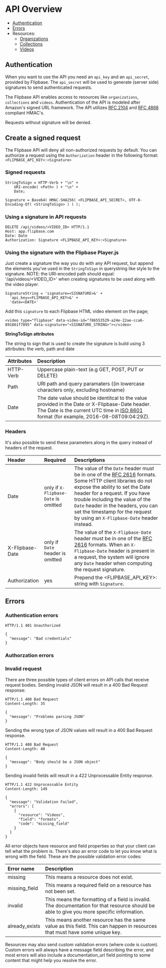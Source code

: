 # API Overview

- [Authentication](#authentication)
- [Errors](#errors)
- Resources:
  * [Organizations](organizations.md)
  * [Collections](collections.md)
  - [Videos](videos.md)

## Authentication

When you want to use the API you need an `api_key` and an `api_secret`, provided by Flipbase. The `api_secret` will be used to generate (server side) signatures to send authenticated requests.

The Flipbase API enables access to resources like `organizations`, `collections` and `videos`. Authentication of the API is modeled after Amazon's signed URL framework. The API utilizes [RFC 2104](https://tools.ietf.org/html/rfc2104) and [RFC 4868](https://tools.ietf.org/html/rfc4868) compliant HMAC's.

Requests without signature will be denied.

## Create a signed request

The Flipbase API will deny all non-authorized requests by default. You can authorize a request using the `Authorization` header in the following format: `<FLIPBASE_API_KEY>:<Signature>`

### Signed requests

    StringToSign = HTTP-Verb + "\n" +
        URI-encode( <Path> ) + "\n" +
        Date;

    Signature = Base64( HMAC-SHA256( <FLIPBASE_API_SECRET>, UTF-8-Encoding-Of( <StringToSign> ) ) );

### Using a signature in API requests

    DELETE /api/videos/<VIDEO_ID> HTTP/1.1
    Host: app.flipbase.com
    Date: Date
    Authorization: Signature <FLIPBASE_API_KEY>:<Signature>

### Using the signature with the Flipbase Player.js

Just create a signature the way you do with any API request, but append the elements you've used in the `StringToSign` in querystring like style to the signature. NOTE: the URI-encoded path should equal: '/api/videos/<VIDEO_ID>' when creating signatures to be used along with the video player.

    SignatureString = 'signature=<SIGNATURE>&' +
      'api_key=<FLIPBASE_API_KEY>&' +
      'date=<DATE>'

Add this `signature` to each Flipbase HTML video element on the page;

    <video type="flipbase" data-video-id="786553529-a24e-22ae-cca6-891861f7895" data-signature="<SIGNATURE_STRING>"></video>

**StringToSign attributes**

The string to sign that is used to create the signature is build using 3 attributes: the verb, path and date

| Attributes | Description                                                                                                                                                                                                                       |
|:-----------|:----------------------------------------------------------------------------------------------------------------------------------------------------------------------------------------------------------------------------------|
| HTTP-Verb  | Uppercase plain-text (e.g GET, POST, PUT or DELETE)                                                                                                                                                                               |
| Path       | URI path and query paramaters ((in lowercase characters only, excluding hostname)                                                                                                                                                 |
| Date       | The date value should be identitcal to the value provided in the Date or X-Flipbase-Date header. The Date is the current UTC time in [ISO 8601](https://www.ietf.org/rfc/rfc3339.txt) format (for example, 2016-08-08T09:04:29Z). |

### Headers

It's also possible to send these parameters along in the query instead of headers of the request.

| Header          | Required                             | Descriptions                                                                                                                                                                                                                                                                                                                                                                  |
|:----------------|:-------------------------------------|:------------------------------------------------------------------------------------------------------------------------------------------------------------------------------------------------------------------------------------------------------------------------------------------------------------------------------------------------------------------------------|
| Date            | only if `X-Flipbase-Date` is omitted | The value of the `Date` header must be in one of the [RFC 2616](http://www.ietf.org/rfc/rfc2616.txt) formats. Some HTTP client libraries do not expose the ability to set the Date header for a request. If you have trouble including the value of the `Date` header in the headers, you can set the timestamp for the request by using an `X-Flipbase-Date` header instead. |
| X-Flipbase-Date | only if `Date` header is omitted     | The value of the `X-Flipbase-Date` header must be in one of the [RFC 2616](http://www.ietf.org/rfc/rfc2616.txt) formats. When an `X-Flipbase-Date` header is present in a request, the system will ignore any `Date` header when computing the request signature.                                                                                                             |
| Authorization   | yes                                  | Prepend the <FLIPBASE_API_KEY>:<Signature> string with `Signature`.                                                                                                                                                                                                                                                                                                           |

## Errors

### Authentication errors

    HTTP/1.1 401 Unauthorized

    {
      "message": "Bad credentials"
    }

### Authorzation errors



### Invalid request

There are three possible types of client errors on API calls that receive request bodies. Sending invalid JSON will result in a 400 Bad Request response:

    HTTP/1.1 400 Bad Request
    Content-Length: 35

    {
      "message": "Problems parsing JSON"
    }

Sending the wrong type of JSON values will result in a 400 Bad Request response.

    HTTP/1.1 400 Bad Request
    Content-Length: 40

    {
      "message": "Body should be a JSON object"
    }

Sending invalid fields will result in a 422 Unprocessable Entity response.

    HTTP/1.1 422 Unprocessable Entity
    Content-Length: 149

    {
      "message": "Validation Failed",
      "errors": [
        {
          "resource": "Videos",
          "field": "formats",
          "code": "missing_field"
        }
      ]
    }

All error objects have resource and field properties so that your client can tell what the problem is. There's also an error code to let you know what is wrong with the field. These are the possible validation error codes:


| Error name     | Description                                                                                                                                |
|:---------------|:-------------------------------------------------------------------------------------------------------------------------------------------|
| missing        | This means a resource does not exist.                                                                                                      |
| missing_field  | This means a required field on a resource has not been set.                                                                                |
| invalid        | This means the formatting of a field is invalid. The documentation for that resource should be able to give you more specific information. |
| already_exists | This means another resource has the same value as this field. This can happen in resources that must have some unique key.                 |

Resources may also send custom validation errors (where code is custom). Custom errors will always have a message field describing the error, and most errors will also include a documentation_url field pointing to some content that might help you resolve the error.
